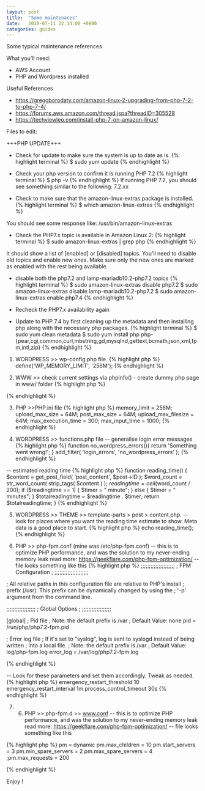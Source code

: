 ```yaml
---
layout: post
title:  "Some maintenaces"
date:   2020-07-11 22:14:00 +0800
categories: guides
---
```


Some typical maintenance references


What you'll need:
- AWS Account
- PHP and Wordpress installed

Useful References
- https://greggborodaty.com/amazon-linux-2-upgrading-from-php-7-2-to-php-7-4/
- https://forums.aws.amazon.com/thread.jspa?threadID=305528
- https://techviewleo.com/install-php-7-on-amazon-linux/

Files to edit:

+++PHP UPDATE+++
- Check for update to make sure the system is up to date as is.
{% highlight terminal %}
$ sudo yum update
{% endhighlight %}

- Check your php version to confirm it is running PHP 7.2
{% highlight terminal %}
$ php -v
{% endhighlight %}
If running PHP 7.2, you should see something similar to the following: 7.2.xx

- Check to make sure that the amazon-linux-extras package is installed.
{% highlight terminal %}
$ which amazon-linux-extras
{% endhighlight %}

You should see some response like:  /usr/bin/amazon-linux-extras
- Check the PHP7.x topic is available in Amazon Linux 2:
{% highlight terminal %}
$ sudo amazon-linux-extras | grep php
{% endhighlight %}

It should show a list of [enabled] or [disabled] topics. You'll need to disable old topics and enable new ones. 
Make sure only the new ones are marked as enabled with the rest being available.

- disable both the php7.2 and lamp-mariadb10.2-php7.2 topics
{% highlight terminal %}
$ sudo amazon-linux-extras disable php7.2
$ sudo amazon-linux-extras disable lamp-mariadb10.2-php7.2
$ sudo amazon-linux-extras enable php7.4
{% endhighlight %}

- Recheck the PHP7.x availability again
- Update to PHP 7.4 by first cleaning up the metadata and then installing php along with the necessary php packages.
{% highlight terminal %}
$ sudo yum clean metadata
$ sudo yum install php php-{pear,cgi,common,curl,mbstring,gd,mysqlnd,gettext,bcmath,json,xml,fpm,intl,zip}
{% endhighlight %}

1) WORDPRESS >> wp-config.php file.
{% highlight php %}
define('WP_MEMORY_LIMIT', '256M');
{% endhighlight %}

2) WWW >> check current settings via phpinfo() - create dummy php page in www/ folder
{% highlight php %}
<?php
// Show all information, defaults to INFO_ALL
phpinfo();
?>
{% endhighlight %}

3) PHP >>PHP.ini file
{% highlight php %}
memory_limit = 256M;
upload_max_size = 64M;
post_max_size = 64M;
upload_max_filesize = 64M;
max_execution_time = 300;
max_input_time = 1000;
{% endhighlight %}

4) WORDPRESS >> functions.php file
-- generalise login error messages
{% highlight php %}
function no_wordpress_errors(){
return 'Something went wrong!';
}
add_filter( 'login_errors', 'no_wordpress_errors' );
{% endhighlight %}

-- estimated reading time
{% highlight php %}
function reading_time() {
$content = get_post_field( 'post_content', $post->ID );
$word_count = str_word_count( strip_tags( $content ) );
$readingtime = ceil($word_count / 200);
if ($readingtime == 1) {
$timer = " minute";
} else {
$timer = " minutes";
}
$totalreadingtime = $readingtime . $timer;
return $totalreadingtime;
}
{% endhighlight %}


5) WORDPRESS >> THEME >> template-parts > post > content.php.
-- look for places where you want the reading time estimate to show. Meta data is a good place to start.
{% highlight php %}
echo reading_time();
{% endhighlight %}



6) PHP >> php-fpm.conf (mine was /etc/php-fpm.conf)
-- this is to optimize PHP performance, and was the solution to my never-ending memory leak
read more: https://geekflare.com/php-fpm-optimization/
-- file looks something like this
{% highlight php %}
 ;;;;;;;;;;;;;;;;;;;;;
; FPM Configuration ;
;;;;;;;;;;;;;;;;;;;;;

; All relative paths in this configuration file are relative to PHP's install
; prefix (/usr). This prefix can be dynamically changed by using the
; '-p' argument from the command line.

;;;;;;;;;;;;;;;;;;
; Global Options ;
;;;;;;;;;;;;;;;;;;

[global]
; Pid file
; Note: the default prefix is /var
; Default Value: none
pid = /run/php/php7.2-fpm.pid

; Error log file
; If it's set to "syslog", log is sent to syslogd instead of being written
; into a local file.
; Note: the default prefix is /var
; Default Value: log/php-fpm.log
error_log = /var/log/php7.2-fpm.log

{% endhighlight %}

-- Look for these parameters and set them accordingly. Tweak as needed.
{% highlight php %}
emergency_restart_threshold 10
emergency_restart_interval 1m
process_control_timeout 30s
{% endhighlight %}


7) 6) PHP >> php-fpm.d >> www.conf
-- this is to optimize PHP performance, and was the solution to my never-ending memory leak
read more: https://geekflare.com/php-fpm-optimization/
-- file looks something like this

{% highlight php %}
pm = dynamic
pm.max_children = 10
pm.start_servers = 3
pm.min_spare_servers = 2
pm.max_spare_servers = 4
;pm.max_requests = 200

{% endhighlight %}

Enjoy !
